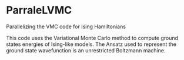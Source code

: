 # ParraleLVMC
Parallelizing the VMC code for Ising Hamiltonians 

This code uses the Variational Monte Carlo method to compute ground states energies of Ising-like models. The Ansatz used to represent the ground state wavefunction is an unrestricted Boltzmann machine. 
